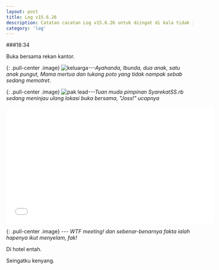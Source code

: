 ```yaml
---
layout: post
title: Log v15.6.26
description: Catatan cacatan Log v15.6.26 untuk diingat di kala tidak ingat sekaligus sengaja tidak ingat agar kembali mengingat.
category: 'log'
---
```


###18:34

Buka bersama rekan kantor.

{: .pull-center .image}
![keluarga](/assets/post/buber/IMG-20150626-WA0002.jpg)*---Ayahanda, Ibunda, dua anak, satu anak pungut, Mama mertua dan tukang poto yang tidak nampak sebab sedang memotret.*

{: .pull-center .image}
![pak lead](/assets/post/buber/IMG-20150626-WA0001.jpg)*---Tuan muda pimpinan SyarekatSS.rb sedang meninjau ulang lokasi buka bersama, "Joss!" ucapnya*

<p class ="pull-center">
<iframe width="560" height="315" src="/assets/post/buber/VID-20150628-WA0000.mp4" frameborder="0"> </iframe>
</p>

{: .pull-center .image}
*--- WTF meeting! dan sebenar-benarnya fakta ialah hapenya ikut menyelam, fak!*

Di hotel entah.

Seingatku kenyang.
